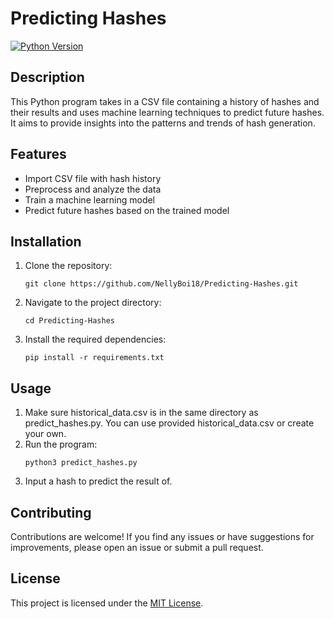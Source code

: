# Predicting Hashes

[![Python Version](https://img.shields.io/badge/python-3.10.7-blue)](https://www.python.org/downloads/release/python-3107/)

## Description
This Python program takes in a CSV file containing a history of hashes and their results and uses machine learning techniques to predict future hashes. It aims to provide insights into the patterns and trends of hash generation.

## Features
- Import CSV file with hash history
- Preprocess and analyze the data
- Train a machine learning model
- Predict future hashes based on the trained model

## Installation
1. Clone the repository:
    ```shell
    git clone https://github.com/NellyBoi18/Predicting-Hashes.git
    ```
2. Navigate to the project directory:
    ```shell
    cd Predicting-Hashes
    ```
3. Install the required dependencies:
    ```shell
    pip install -r requirements.txt
    ```

## Usage
1. Make sure historical_data.csv is in the same directory as predict_hashes.py. You can use provided historical_data.csv or create your own.
2. Run the program:
    ```shell
    python3 predict_hashes.py
    ```
3. Input a hash to predict the result of.

## Contributing
Contributions are welcome! If you find any issues or have suggestions for improvements, please open an issue or submit a pull request.

## License
This project is licensed under the [MIT License](LICENSE).